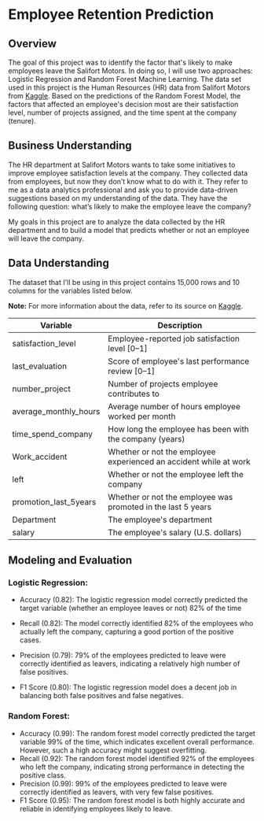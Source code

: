 # Employee Retention Prediction
## Overview 

The goal of this project was to identify the factor that's likely to make employees leave the Salifort Motors. In doing so, I will use two approaches: Logistic Regression and Random Forest Machine Learning. The data set used in this project is the Human Resources (HR) data from Salifort Motors from [Kaggle](https://www.kaggle.com/datasets/mfaisalqureshi/hr-analytics-and-job-prediction?select=HR_comma_sep.csv). Based on the predictions of the Random Forest Model, the factors that affected an employee's decision most are their satisfaction level, number of projects assigned, and the time spent at the company (tenure).

## Business Understanding 

The HR department at Salifort Motors wants to take some initiatives to improve employee satisfaction levels at the company. They collected data from employees, but now they don’t know what to do with it. They refer to me as a data analytics professional and ask you to provide data-driven suggestions based on my understanding of the data. They have the following question: what’s likely to make the employee leave the company?

My goals in this project are to analyze the data collected by the HR department and to build a model that predicts whether or not an employee will leave the company.

## Data Understanding

The dataset that I'll be using in this project contains 15,000 rows and 10 columns for the variables listed below. 

**Note:** For more information about the data, refer to its source on [Kaggle](https://www.kaggle.com/datasets/mfaisalqureshi/hr-analytics-and-job-prediction?select=HR_comma_sep.csv).

Variable  |Description |
-----|-----|
satisfaction_level|Employee-reported job satisfaction level [0&ndash;1]|
last_evaluation|Score of employee's last performance review [0&ndash;1]|
number_project|Number of projects employee contributes to|
average_monthly_hours|Average number of hours employee worked per month|
time_spend_company|How long the employee has been with the company (years)
Work_accident|Whether or not the employee experienced an accident while at work
left|Whether or not the employee left the company
promotion_last_5years|Whether or not the employee was promoted in the last 5 years
Department|The employee's department
salary|The employee's salary (U.S. dollars)

## Modeling and Evaluation

### Logistic Regression:
  
  - Accuracy (0.82): The logistic regression model correctly predicted the target variable (whether an employee leaves or not) 82% of the time
  
  - Recall (0.82): The model correctly identified 82% of the employees who actually left the company, capturing a good portion of the positive cases.
  
  - Precision (0.79): 79% of the employees predicted to leave were correctly identified as leavers, indicating a relatively high number of false positives.
  
  - F1 Score (0.80): The logistic regression model does a decent job in balancing both false positives and false negatives.
        
### Random Forest:

  - Accuracy (0.99): The random forest model correctly predicted the target variable 99% of the time, which indicates excellent overall performance. However, such a high accuracy might suggest overfitting.
  - Recall (0.92): The random forest model identified 92% of the employees who left the company, indicating strong performance in detecting the positive class.
  - Precision (0.99): 99% of the employees predicted to leave were correctly identified as leavers, with very few false positives.
  - F1 Score (0.95): The random forest model is both highly accurate and reliable in identifying employees likely to leave.
